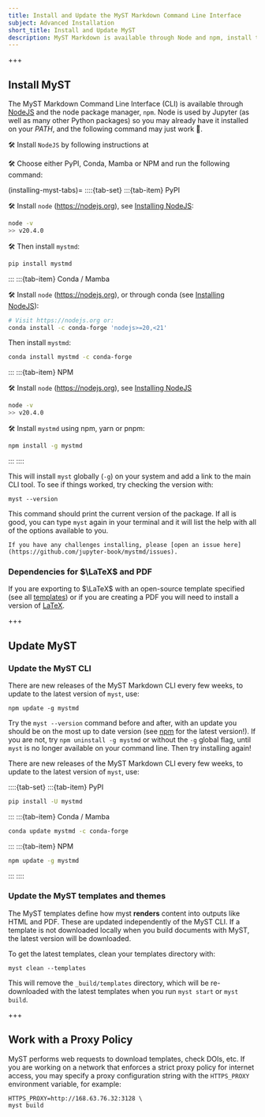 ```yaml
---
title: Install and Update the MyST Markdown Command Line Interface
subject: Advanced Installation
short_title: Install and Update MyST
description: MyST Markdown is available through Node and npm, install the package with `npm install mystmd`.
---
```


+++

## Install MyST

The MyST Markdown Command Line Interface (CLI) is available through [NodeJS](./install-node.md) and the node package manager, `npm`. Node is used by Jupyter (as well as many other Python packages) so you may already have it installed on your _PATH_, and the following command may just work 🤞.

🛠️ Install `NodeJS` by following instructions at [](./install-node.md)

🛠️ Choose either PyPI, Conda, Mamba or NPM and run the following command:

(installing-myst-tabs)=
::::{tab-set}
:::{tab-item} PyPI

🛠 Install `node` (<https://nodejs.org>), see [Installing NodeJS](./install-node.md):

```bash
node -v
>> v20.4.0
```

🛠 Then install `mystmd`:

```bash
pip install mystmd
```

:::
:::{tab-item} Conda / Mamba

🛠 Install `node` (<https://nodejs.org>), or through conda (see [Installing NodeJS](./install-node.md)):

```bash
# Visit https://nodejs.org or:
conda install -c conda-forge 'nodejs>=20,<21'
```

Then install `mystmd`:

```bash
conda install mystmd -c conda-forge
```

:::
:::{tab-item} NPM

🛠 Install `node` (<https://nodejs.org>), see [Installing NodeJS](./install-node.md)

```bash
node -v
>> v20.4.0
```

🛠 Install `mystmd` using npm, yarn or pnpm:

```bash
npm install -g mystmd
```

:::
::::

This will install `myst` globally (`-g`) on your system and add a link to the main CLI tool. To see if things worked, try checking the version with:

```shell
myst --version
```

This command should print the current version of the package. If all is good, you can type `myst` again in your terminal and it will list the help with all of the options available to you.

```{note}
If you have any challenges installing, please [open an issue here](https://github.com/jupyter-book/mystmd/issues).
```


### Dependencies for $\LaTeX$ and PDF

If you are exporting to $\LaTeX$ with an open-source template specified (see all [templates](https://github.com/myst-templates)) or if you are creating a PDF you will need to install a version of [LaTeX](https://www.latex-project.org/get).


+++

## Update MyST

### Update the MyST CLI
There are new releases of the MyST Markdown CLI every few weeks, to update to the latest version of `myst`, use:

```shell
npm update -g mystmd
```

Try the `myst --version` command before and after, with an update you should be on the most up to date version (see [npm](https://npmjs.com/package/mystmd) for the latest version!). If you are not, try `npm uninstall -g mystmd` or without the `-g` global flag, until `myst` is no longer available on your command line. Then try installing again!


There are new releases of the MyST Markdown CLI every few weeks, to update to the latest version of `myst`, use:

::::{tab-set}
:::{tab-item} PyPI

```bash
pip install -U mystmd
```

:::
:::{tab-item} Conda / Mamba

```bash
conda update mystmd -c conda-forge
```

:::
:::{tab-item} NPM

```bash
npm update -g mystmd
```

:::
::::

### Update the MyST templates and themes

The MyST templates define how myst **renders** content into outputs like HTML and PDF.
These are updated independently of the MyST CLI.
If a template is not downloaded locally when you build documents with MyST, the latest version will be downloaded.

To get the latest templates, clean your templates directory with:

```shell
myst clean --templates
```

This will remove the `_build/templates` directory, which will be re-downloaded with the latest templates when you run `myst start` or `myst build`.

+++

## Work with a Proxy Policy

MyST performs web requests to download templates, check DOIs, etc. If you are working on a network that enforces a strict proxy policy for internet access, you may specify a proxy configuration string with the `HTTPS_PROXY` environment variable, for example:

```shell
HTTPS_PROXY=http://168.63.76.32:3128 \
myst build
```
